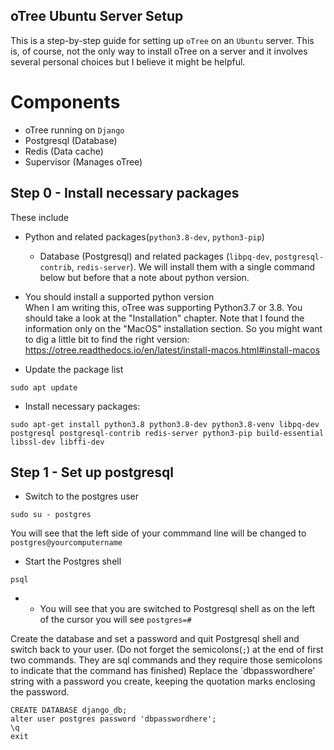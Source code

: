 oTree Ubuntu Server Setup
-------------------------
This is a step-by-step guide for setting up `oTree` on an `Ubuntu` server. This is, of course, not the only way to install oTree on a server and it involves several personal choices but I believe it might be helpful.


# Components
* oTree running on `Django`
* Postgresql (Database)
* Redis (Data cache)
* Supervisor (Manages oTree)

## Step 0 - Install necessary packages
These include

* Python and related packages(`python3.8-dev`, `python3-pip`)
  * Database (Postgresql) and related packages (`libpq-dev`, `postgresql-contrib`, `redis-server`). We will install them with a single command below but before that a note about python version.

* You should install a supported python version  
When I am writing this, oTree was supporting Python3.7 or 3.8. You should take a look at the "Installation" chapter. Note that I found the information only on the "MacOS" installation section. So you might want to dig a little bit to find the right version: 
https://otree.readthedocs.io/en/latest/install-macos.html#install-macos

* Update the package list 
```
sudo apt update
```

* Install necessary packages:

```
sudo apt-get install python3.8 python3.8-dev python3.8-venv libpq-dev postgresql postgresql-contrib redis-server python3-pip build-essential libssl-dev libffi-dev 
```


## Step 1 - Set up postgresql

* Switch to the postgres user

```
sudo su - postgres
```

You will see that the left side of your commmand line will be changed to `postgres@yourcomputername`

* Start the Postgres shell

```
psql
```



* * You will see that you are switched to Postgresql shell as on the left of the cursor you will see `postgres=#`

Create the database and set a password and quit Postgresql shell and switch back to your user. (Do not forget the semicolons(`;`) at the end of first two commands. They are sql commands and they require those semicolons to indicate that the command has finished)
Replace the `dbpasswordhere' string with a password you create, keeping the quotation marks enclosing the password.

```
CREATE DATABASE django_db;
alter user postgres password 'dbpasswordhere';
\q
exit
```

